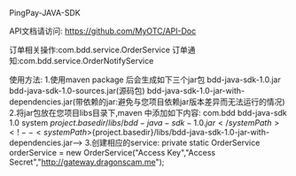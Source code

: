 PingPay-JAVA-SDK 

API文档请访问:
https://github.com/MyOTC/API-Doc

订单相关操作:com.bdd.service.OrderService
订单通知:com.bdd.service.OrderNotifyService

使用方法:
1.使用maven package 后会生成如下三个jar包 
    bdd-java-sdk-1.0.jar
    bdd-java-sdk-1.0-sources.jar(源码包) 
    bdd-java-sdk-1.0-jar-with-dependencies.jar(带依赖的jar:避免与您项目依赖jar版本差异而无法运行的情况)
2.将jar包放在您项目libs目录下,maven 中添加如下内容:
   <dependency>
      <groupId>com.bdd</groupId>
      <artifactId>bdd-java-sdk</artifactId>
      <version>1.0</version>
      <scope>system</scope>
      <systemPath>${project.basedir}/libs/bdd-java-sdk-1.0.jar</systemPath>
      <!--<systemPath>${project.basedir}/libs/bdd-java-sdk-1.0-jar-with-dependencies.jar</systemPath>-->
     </dependency>
3.创建相应的service:
     private static OrderService orderService = new OrderService("Access Key","Access Secret","http://gateway.dragonscam.me");
